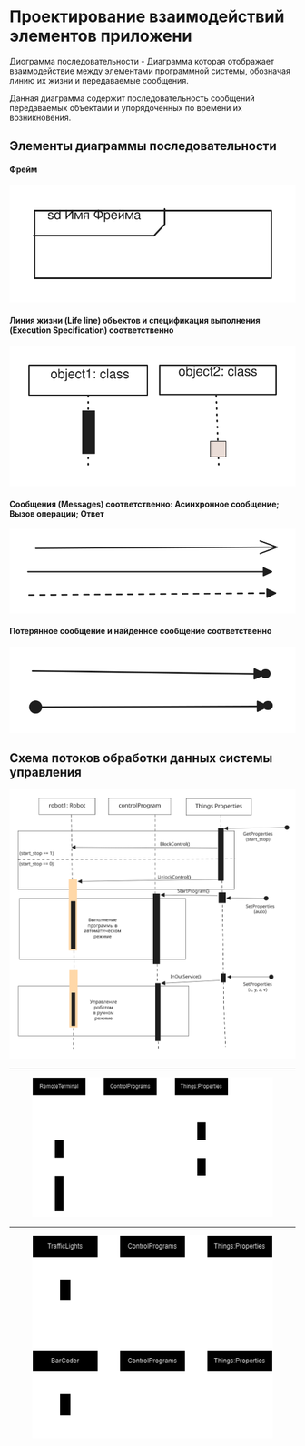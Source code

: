 # Проектирование взаимодействий элементов приложени

Диограмма последовательности - Диаграмма которая отображает взаимодействие между элементами программной системы, обозначая линию их жизни и передаваемые сообщения.

Данная диаграмма содержит последовательность сообщений передаваемых объектами и упорядоченных по времени их возникновения.

## Элементы диаграммы последовательности

#### Фрейм

<img src=".gitbook/assets/file.excalidraw (4).svg" alt="" class="gitbook-drawing">

#### Линия жизни (Life line) объектов и спецификация выполнения (Execution Specification) соответственно

<img src=".gitbook/assets/file.excalidraw (3).svg" alt="" class="gitbook-drawing">

#### Сообщения (Messages) соответственно: Асинхронное сообщение; Вызов операции; Ответ

<img src=".gitbook/assets/file.excalidraw (5).svg" alt="" class="gitbook-drawing">

#### Потерянное сообщение и найденное сообщение соответственно

<img src=".gitbook/assets/file.excalidraw (6).svg" alt="" class="gitbook-drawing">

## Схема потоков обработки данных системы управления

<img src=".gitbook/assets/file.excalidraw (7).svg" alt="" class="gitbook-drawing">

***

<figure><img src=".gitbook/assets/Untitled Diagram.drawio.png" alt=""><figcaption></figcaption></figure>

***

<figure><img src=".gitbook/assets/Untitled Diagram.drawio (2).png" alt=""><figcaption></figcaption></figure>
